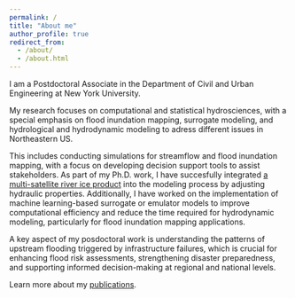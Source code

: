 ```yaml
---
permalink: /
title: "About me"
author_profile: true
redirect_from: 
  - /about/
  - /about.html
---
```


I am a Postdoctoral Associate in the Department of Civil and Urban Engineering at New York University.

My research focuses on computational and statistical hydrosciences, with a special emphasis on flood inundation mapping, 
surrogate modeling, and hydrological and hydrodynamic modeling to adress different issues in Northeastern US. 

This includes conducting simulations for streamflow and flood inundation mapping, with a focus on developing 
decision support tools to assist stakeholders. As part of my Ph.D. work, I have succesfully integrated 
[a multi-satellite river ice product](https://web.stevens.edu/ismart/land_products/rivericemapping.html) into the modeling 
process by adjusting hydraulic properties. Additionally, I have worked on the implementation of machine learning-based surrogate 
or emulator models to improve computational efficiency and reduce the time required for hydrodynamic modeling, particularly for 
flood inundation mapping applications.

A key aspect of my posdoctoral work is understanding the patterns of upstream flooding triggered by 
infrastructure failures, which is crucial for enhancing flood risk assessments, strengthening disaster preparedness, 
and supporting informed decision-making at regional and national levels.

Learn more about my [publications](https://bmkilicarslan.github.io/publications/).